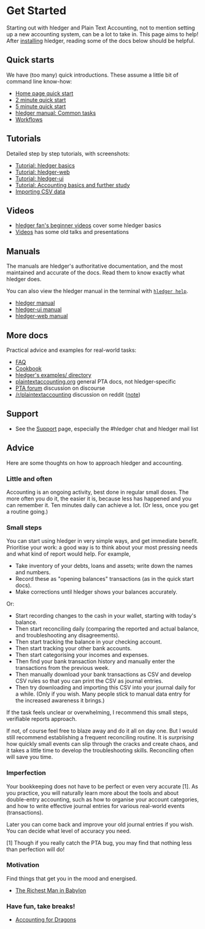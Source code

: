 # Get Started

<div class=pagetoc>

<!-- toc -->
</div>

Starting out with hledger and Plain Text Accounting, not to mention setting up a new accounting system, can be a lot to take in. This page aims to help!
After [installing](install.md) hledger, reading some of the docs below should be helpful.

## Quick starts

We have (too many) quick introductions. These assume a little bit of command line know-how:

- [Home page quick start](index.md#quick-start)
- [2 minute quick start](2-minute-quick-start.md)
- [5 minute quick start](5-minute-quick-start.md)
- [hledger manual: Common tasks](hledger.md#common-tasks)
- [Workflows](workflows.md)

## Tutorials

Detailed step by step tutorials, with screenshots:

- [Tutorial: hledger basics](basics.md)
- [Tutorial: hledger-web](web.md)
- [Tutorial: hledger-ui](ui.md)
- [Tutorial: Accounting basics and further study](accounting.md)
- [Importing CSV data](import-csv.md)

## Videos

- [hledger fan's beginner videos](https://www.youtube.com/channel/UCZLxXTjOqLzq4z5Jy0AyWSQ/videos) cover some hledger basics
- [Videos](videos.md) has some old talks and presentations

## Manuals

The manuals are hledger's authoritative documentation, and the most maintained and accurate of the docs. Read them to know exactly what hledger does.

You can also view the hledger manual in the terminal with [`hledger help`](hledger.md#help).

- [hledger manual](hledger.md)
- [hledger-ui manual](hledger-ui.md)
- [hledger-web manual](hledger-web.md)

## More docs

Practical advice and examples for real-world tasks:

- [FAQ](faq.md)
- [Cookbook](cookbook.md)
- [hledger's examples/ directory](https://github.com/simonmichael/hledger/tree/master/examples)
- [plaintextaccounting.org](https://plaintextaccounting.org)  general PTA docs, not hledger-specific
- [PTA forum](https://forum.plaintextaccounting.org) discussion on discourse
- [/r/plaintextaccounting](https://www.reddit.com/r/plaintextaccounting/new/) discussion on reddit ([note](https://forum.plaintextaccounting.org/t/welcome-to-the-plain-text-accounting-forum/33))

## Support

- See the [Support](support.md) page, especially the #hledger chat and hledger mail list

## Advice

Here are some thoughts on how to approach hledger and accounting.

### Little and often

Accounting is an ongoing activity, best done in regular small doses.
The more often you do it, the easier it is, because less has happened and you can remember it.
Ten minutes daily can achieve a lot. (Or less, once you get a routine going.)

### Small steps

You can start using hledger in very simple ways, and get immediate benefit.
Prioritise your work: a good way is to think about your most pressing needs and what kind of report would help.
For example,

- Take inventory of your debts, loans and assets; write down the names and numbers.
- Record these as "opening balances" transactions (as in the quick start docs).
- Make corrections until hledger shows your balances accurately.

Or:

- Start recording changes to the cash in your wallet, starting with today's balance.
- Then start reconciling daily (comparing the reported and actual balance, and troubleshooting any disagreements).
- Then start tracking the balance in your checking account.
- Then start tracking your other bank accounts.
- Then start categorising your incomes and expenses.
- Then find your bank transaction history and manually enter the transactions from the previous week.
- Then manually download your bank transactions as CSV and develop CSV rules so that you can print the CSV as journal entries.
- Then try downloading and importing this CSV into your journal daily for a while.
  (Only if you wish. Many people stick to manual data entry for the increased awareness it brings.)

If the task feels unclear or overwhelming, I recommend this small steps, verifiable reports approach.

If not, of course feel free to blaze away and do it all on day one.
But I would still recommend establishing a frequent reconciling routine.
It is *surprising* how quickly small events can slip through the cracks and create chaos,
and it takes a little time to develop the troubleshooting skills.
Reconciling often will save you time.

### Imperfection

Your bookkeeping does not have to be perfect or even very accurate [1].
As you practice, you will naturally learn more about the tools and
about double-entry accounting,
such as how to organise your account categories,
and how to write effective journal entries for various real-world events (transactions).

Later you can come back and improve your old journal entries if you wish.
You can decide what level of accuracy you need.

[1] Though if you really catch the PTA bug, you may find that nothing less than perfection will do!

<!--
Notes

I'll throw out the obvious: read the docs at hledger.org. Particularly the reference manuals for hledger and hledger-web - these are also available as local man pages and info manuals - but hledger.org has them with useful hyperlinks, and has additional docs such as Get Started, FAQ, Cookbook and Developer docs. Clearly you shouldn't have to read this.. library.. up front, but at least survey everything, including the tables of contents, to get a sense of where things are.
There's also a Videos page; and at https://plaintextaccounting.org/#articles-blog-posts , many bite-sized blog posts. These can be a nice alternative when reading docs gets boring.
There's a lot of rabbit holes you can go down when learning PTA, so setting some goals and managing your focus is helpful. Lisp, Haskell and Emacs are also big topics and definitely not needed for hledger use, though very fun and worthwhile in themselves.
You can always browse the mail list archives for past discussions that look interesting. And I will always recommend joining the hledger chat - a little bit of a hoop but not much. Checking the discussion there once in a while, or asking when you get stuck, can save a lot of time.
(answer to:
 B: I am not a coder/programmer/software professional—just a numbers-inclined user who is old enough to remember pre-GUI computing, appreciates the philosophy of plain text accounting, and had dabbled with code (Processing, Arduino, and HTML/CSS once upon a time).
 ...
 Now, I’m wondering if anyone here could offer some guidance towards a strategic course of study that would help me get the most out of hledger? Should I learn Lisp? Haskell? Maybe focus on understanding how to use Emacs?
 I do believe that continued use of hledger will drive more learning (It already has!) but I can’t help but think that troubleshooting as questions and issues arise isn’t the only (or most effective) way. There’s a lot of lingo, terms—a whole universe truly—that is new to me and I’m curious now that I have arrived where others might recommend I start to get a better sense of the lay of the land so to speak.
)

-->

### Motivation

Find things that get you in the mood and energised.

- [The Richest Man in Babylon](https://forum.plaintextaccounting.org/t/the-richest-man-in-babylon/396)

### Have fun, take breaks!

- [Accounting for Dragons](https://podcastle.org/2009/10/09/pc-miniature-38-accounting-for-dragons)
